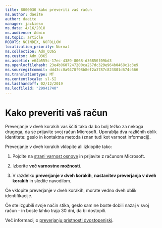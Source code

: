 ```yaml
---
title: 8000030 kako preveriti vaš račun
ms.author: daeite
author: daeite
manager: jackiesm
ms.date: 4/16/2018
ms.audience: Admin
ms.topic: article
ROBOTS: NOINDEX, NOFOLLOW
localization_priority: Normal
ms.collection: Adm_O365
ms.custom: Adm_O365
ms.assetid: e64b555c-17ec-4389-8068-d36850f09bd3
ms.openlocfilehash: 23e4b0607247200ca257dc329e964b0468c1c3e9
ms.sourcegitcommit: dd43cc0a9470f98b8ef2a3787c823801d674c666
ms.translationtype: MT
ms.contentlocale: sl-SI
ms.lasthandoff: 02/12/2019
ms.locfileid: "29941740"
---
```

# <a name="how-to-verify-your-account"></a>Kako preveriti vaš račun

Preverjanje v dveh korakih vas ščiti tako da bo bolj težko za nekoga drugega, da se prijavite svoj račun Microsoft. Uporablja dva različnih oblik identitete: geslo in kontaktna metoda (znan tudi kot varnost informacij). 
  
Preverjanje v dveh korakih vklopite ali izklopite tako:
  
1. Pojdite na [strani varnost osnove](https://go.microsoft.com/fwlink/?linkid=842325) in prijavite z računom Microsoft. 
    
2. Izberite **več varnostne možnosti**. 
    
3. V razdelku **preverjanje v dveh korakih**, **nastavitev preverjanja v dveh korakih** in sledite navodilom. 
    
Če vklopite preverjanje v dveh korakih, morate vedno dveh oblik identifikacije.
  
Če ste izgubili svoje način stika, geslo sam ne boste dobili nazaj v svoj račun - in boste lahko traja 30 dni, da bi dostopili. 
  
Več informacij o [preverjanju pristnosti dvostopenjski](https://go.microsoft.com/fwlink/?linkid=872270).
  

